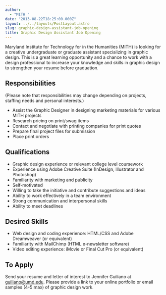 ```yaml
---
author:
  - "MITH "
date: "2013-08-22T18:25:00.000Z"
layout: ../../layouts/PostLayout.astro
slug: graphic-design-assistant-job-opening
title: Graphic Design Assistant Job Opening
---
```


Maryland Institute for Technology for in the Humanities (MITH) is looking for a creative undergraduate or graduate assistant specializing in graphic design. This is a great learning opportunity and a chance to work with a design professional to increase your knowledge and skills in graphic design to strengthen your resume before graduation.

## Responsibilities

(Please note that responsibilities may change depending on projects, staffing needs and personal interests.)

- Assist the Graphic Designer in designing marketing materials for various MITH projects
- Research pricing on print/swag items
- Contact and negotiate with printing companies for print quotes
- Prepare final project files for submission
- Place print orders

## Qualifications

- Graphic design experience or relevant college level coursework
- Experience using Adobe Creative Suite (InDesign, Illustrator and Photoshop)
- Familiarity with marketing and publicity
- Self-motivated
- Willing to take the initiative and contribute suggestions and ideas
- Ability to work effectively in a team environment
- Strong communication and interpersonal skills
- Ability to meet deadlines

## Desired Skills

- Web design and coding experience: HTML/CSS and Adobe Dreamweaver (or equivalent)
- Familiarity with MailChimp (HTML e-newsletter software)
- Video editing experience: iMovie or Final Cut Pro (or equivalent)

## To Apply

Send your resume and letter of interest to Jennifer Guiliano at [guiliano@umd.edu](mailto:guiliano@umd.edu). Please provide a link to your online portfolio or email samples (4-5 max) of graphic design work.
